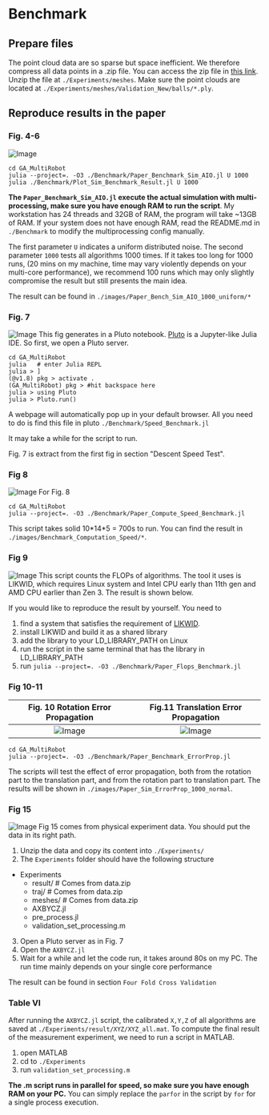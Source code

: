 # Benchmark
## Prepare files
The point cloud data are so sparse but space inefficient. We therefore compress all data points in a .zip file. You can access the zip file in [this link](https://drive.google.com/file/d/16gfghmFZo5l-FiQKHwCbR91Cqu0tEDsf/view?usp=sharing). Unzip the file at `./Experiments/meshes`. Make sure the point clouds are located at `./Experiments/meshes/Validation_New/balls/*.ply`.

## Reproduce results in the paper
### Fig. 4-6
![Image](./Assets/Low%20Noise%20Result.png "Performance under Low Noise")
```
cd GA_MultiRobot
julia --project=. -O3 ./Benchmark/Paper_Benchmark_Sim_AIO.jl U 1000
julia ./Benchmark/Plot_Sim_Benchmark_Result.jl U 1000
```
**The `Paper_Benchmark_Sim_AIO.jl` execute the actual simulation with multi-processing, make sure you have enough RAM to run the script**. My workstation has 24 threads and 32GB of RAM, the program will take ~13GB of RAM. If your system does not have enough RAM, read the README.md in `./Benchmark` to modify the multiprocessing config manually.

The first parameter `U` indicates a uniform distributed noise. The second parameter `1000` tests all algorithms 1000 times. If it takes too long for 1000 runs, (20 mins on my machine, time may vary violently depends on your multi-core performance), we recommend 100 runs which may only slightly compromise the result but still presents the main idea.

The result can be found in `./images/Paper_Bench_Sim_AIO_1000_uniform/*`

### Fig. 7
![Image](./Assets/Convergence%20Rate%20Ang.png "Convergence Rate")
This fig generates in a Pluto notebook. [Pluto](https://github.com/fonsp/Pluto.jl) is a Jupyter-like Julia IDE.
So first, we open a Pluto server.
```
cd GA_MultiRobot
julia   # enter Julia REPL
julia > ]
(@v1.8) pkg > activate .
(GA_MultiRobot) pkg > #hit backspace here
julia > using Pluto
julia > Pluto.run()
```
A webpage will automatically pop up in your default browser. All you need to do is find this file in pluto `./Benchmark/Speed_Benchmark.jl`

It may take a while for the script to run.

Fig. 7 is extract from the first fig in section "Descent Speed Test".

### Fig 8
![Image](./Assets/RunTime.png)
For Fig. 8
```
cd GA_MultiRobot
julia --project=. -O3 ./Benchmark/Paper_Compute_Speed_Benchmark.jl
```
This script takes solid 10\*14\*5 = 700s to run. You can find the result in `./images/Benchmark_Computation_Speed/*`.

### Fig 9
![Image](./Assets/Flops.png)
This script counts the FLOPs of algorithms. The tool it uses is LIKWID, which requires Linux system and Intel CPU early than 11th gen and AMD CPU earlier than Zen 3. The result is shown below.

If you would like to reproduce the result by yourself. You need to 
1) find a system that satisfies the requirement of [LIKWID](https://github.com/RRZE-HPC/likwid). 
2) install LIKWID and build it as a shared library 
3) add the library to your LD_LIBRARY_PATH on Linux 
4) run the script in the same terminal that has the library in LD_LIBRARY_PATH
5) run `julia --project=. -O3 ./Benchmark/Paper_Flops_Benchmark.jl`

### Fig 10-11
Fig. 10 Rotation Error Propagation            |  Fig.11 Translation Error Propagation 
:-------------------------:|:-------------------------:
![Image](./Assets/RotErrProp.png)  |  ![Image](./Assets/TranslErrProp.png)

```
cd GA_MultiRobot
julia --project=. -O3 ./Benchmark/Paper_Benchmark_ErrorProp.jl
```
The scripts will test the effect of error propagation, both from the rotation part to the translation part, and from the rotation part to translation part. The results will be shown in `./images/Paper_Sim_ErrorProp_1000_normal`.

### Fig 15
![Image](./Assets/CrossRef.png)
Fig 15 comes from physical experiment data. You should put the data in its right path.
1) Unzip the data and copy its content into `./Experiments/`
2) The `Experiments` folder should have the following structure
* Experiments
    * result/       # Comes from data.zip
    * traj/         # Comes from data.zip
    * meshes/       # Comes from data.zip
    * AXBYCZ.jl
    * pre_process.jl
    * validation_set_processing.m
3) Open a Pluto server as in Fig. 7
4) Open the `AXBYCZ.jl`
5) Wait for a while and let the code run, it takes around 80s on my PC. The run time mainly depends on your single core performance

The result can be found in section `Four Fold Cross Validation`

### Table VI
After running the `AXBYCZ.jl` script, the calibrated `X,Y,Z` of all algorithms are saved at `./Experiments/result/XYZ/XYZ_all.mat`.
To compute the final result of the measurement experiment, we need to run a script in MATLAB.

1) open MATLAB
2) cd to `./Experiments`
3) run `validation_set_processing.m`

**The .m script runs in parallel for speed, so make sure you have enough RAM on your PC.**
You can simply replace the `parfor` in the script by `for` for a single process execution.